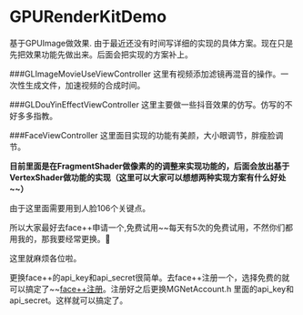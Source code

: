# GPURenderKitDemo
基于GPUImage做效果.
由于最近还没有时间写详细的实现的具体方案。现在只是先把效果功能先做出来。后面会把实现的方案补上。


###GLImageMovieUseViewController
这里有视频添加滤镜再混音的操作。一次性生成文件，加速视频的合成时间。

###GLDouYinEffectViewController
这里主要做一些抖音效果的仿写。仿写的不好多多指教。

###FaceViewController
这里面目实现的功能有美颜，大小眼调节，胖瘦脸调节。

**目前里面是在FragmentShader做像素的的调整来实现功能的，后面会放出基于VertexShader做功能的实现（这里可以大家可以想想两种实现方案有什么好处~~）**

由于这里面需要用到人脸106个关键点。

所以大家最好去face++申请一个,免费试用~~每天有5次的免费试用，不然你们都用我的，那我要经常更换。🤣

这里就麻烦各位啦。

更换face++的api\_key和api\_secret很简单。去face++注册一个，选择免费的就可以搞定了~~[face++注册](https://www.faceplusplus.com.cn)。注册好之后更换MGNetAccount.h 里面的api\_key和api\_secret。这样就可以搞定了。



